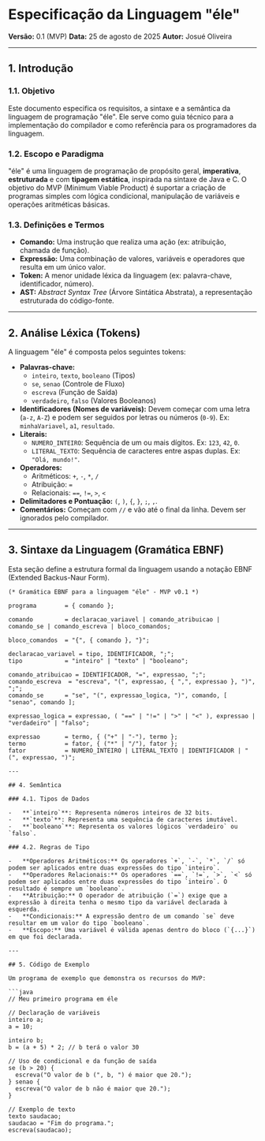 # Especificação da Linguagem "éle"

**Versão:** 0.1 (MVP)
**Data:** 25 de agosto de 2025
**Autor:** Josué Oliveira

---

## 1. Introdução

### 1.1. Objetivo

Este documento especifica os requisitos, a sintaxe e a semântica da linguagem de programação "éle". Ele serve como guia técnico para a implementação do compilador e como referência para os programadores da linguagem.

### 1.2. Escopo e Paradigma

"éle" é uma linguagem de programação de propósito geral, **imperativa**, **estruturada** e com **tipagem estática**, inspirada na sintaxe de Java e C. O objetivo do MVP (Minimum Viable Product) é suportar a criação de programas simples com lógica condicional, manipulação de variáveis e operações aritméticas básicas.

### 1.3. Definições e Termos

-   **Comando:** Uma instrução que realiza uma ação (ex: atribuição, chamada de função).
-   **Expressão:** Uma combinação de valores, variáveis e operadores que resulta em um único valor.
-   **Token:** A menor unidade léxica da linguagem (ex: palavra-chave, identificador, número).
-   **AST:** *Abstract Syntax Tree* (Árvore Sintática Abstrata), a representação estruturada do código-fonte.

---

## 2. Análise Léxica (Tokens)

A linguagem "éle" é composta pelos seguintes tokens:

-   **Palavras-chave:**
    -   `inteiro`, `texto`, `booleano` (Tipos)
    -   `se`, `senao` (Controle de Fluxo)
    -   `escreva` (Função de Saída)
    -   `verdadeiro`, `falso` (Valores Booleanos)
-   **Identificadores (Nomes de variáveis):** Devem começar com uma letra (`a-z`, `A-Z`) e podem ser seguidos por letras ou números (`0-9`). Ex: `minhaVariavel`, `a1`, `resultado`.
-   **Literais:**
    -   `NUMERO_INTEIRO`: Sequência de um ou mais dígitos. Ex: `123`, `42`, `0`.
    -   `LITERAL_TEXTO`: Sequência de caracteres entre aspas duplas. Ex: `"Olá, mundo!"`.
-   **Operadores:**
    -   Aritméticos: `+`, `-`, `*`, `/`
    -   Atribuição: `=`
    -   Relacionais: `==`, `!=`, `>`, `<`
-   **Delimitadores e Pontuação:** `(`, `)`, `{`, `}`, `;`, `,`.
-   **Comentários:** Começam com `//` e vão até o final da linha. Devem ser ignorados pelo compilador.

---

## 3. Sintaxe da Linguagem (Gramática EBNF)

Esta seção define a estrutura formal da linguagem usando a notação EBNF (Extended Backus-Naur Form).

```ebnf
(* Gramática EBNF para a linguagem "éle" - MVP v0.1 *)

programa        = { comando };

comando         = declaracao_variavel | comando_atribuicao | comando_se | comando_escreva | bloco_comandos;

bloco_comandos  = "{", { comando }, "}";

declaracao_variavel = tipo, IDENTIFICADOR, ";";
tipo            = "inteiro" | "texto" | "booleano";

comando_atribuicao = IDENTIFICADOR, "=", expressao, ";";
comando_escreva  = "escreva", "(", expressao, { ",", expressao }, ")", ";";
comando_se      = "se", "(", expressao_logica, ")", comando, [ "senao", comando ];

expressao_logica = expressao, ( "==" | "!=" | ">" | "<" ), expressao | "verdadeiro" | "falso";

expressao       = termo, { ("+" | "-"), termo };
termo           = fator, { ("*" | "/"), fator };
fator           = NUMERO_INTEIRO | LITERAL_TEXTO | IDENTIFICADOR | "(", expressao, ")";

---

## 4. Semântica

### 4.1. Tipos de Dados

-   **`inteiro`**: Representa números inteiros de 32 bits.
-   **`texto`**: Representa uma sequência de caracteres imutável.
-   **`booleano`**: Representa os valores lógicos `verdadeiro` ou `falso`.

### 4.2. Regras de Tipo

-   **Operadores Aritméticos:** Os operadores `+`, `-`, `*`, `/` só podem ser aplicados entre duas expressões do tipo `inteiro`.
-   **Operadores Relacionais:** Os operadores `==`, `!=`, `>`, `<` só podem ser aplicados entre duas expressões do tipo `inteiro`. O resultado é sempre um `booleano`.
-   **Atribuição:** O operador de atribuição (`=`) exige que a expressão à direita tenha o mesmo tipo da variável declarada à esquerda.
-   **Condicionais:** A expressão dentro de um comando `se` deve resultar em um valor do tipo `booleano`.
-   **Escopo:** Uma variável é válida apenas dentro do bloco (`{...}`) em que foi declarada.

---

## 5. Código de Exemplo

Um programa de exemplo que demonstra os recursos do MVP:

```java
// Meu primeiro programa em éle

// Declaração de variáveis
inteiro a;
a = 10;

inteiro b;
b = (a + 5) * 2; // b terá o valor 30

// Uso de condicional e da função de saída
se (b > 20) {
  escreva("O valor de b (", b, ") é maior que 20.");
} senao {
  escreva("O valor de b não é maior que 20.");
}

// Exemplo de texto
texto saudacao;
saudacao = "Fim do programa.";
escreva(saudacao);
